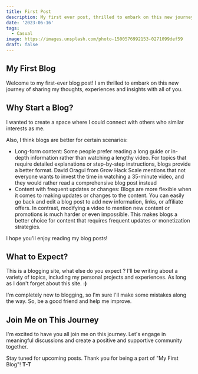 ```yaml
---
title: First Post
description: My first ever post, thrilled to embark on this new journey of sharing my thoughts, experiences and insights with all of you.
date: '2023-06-16'
tags:
  - Casual
image: https://images.unsplash.com/photo-1500576992153-0271099def59
draft: false
---
```


## My First Blog

Welcome to my first-ever blog post! I am thrilled to embark on this new journey of sharing my thoughts, experiences and insights with all of you.

## Why Start a Blog?

I wanted to create a space where I could connect with others who similar interests as me.

Also, I think blogs are better for certain scenarios:

- Long-form content: Some people prefer reading a long guide or in-depth information rather than watching a lengthy video. For topics that require detailed explanations or step-by-step instructions, blogs provide a better format. David Oragui from Grow Hack Scale mentions that not everyone wants to invest the time in watching a 35-minute video, and they would rather read a comprehensive blog post instead
- Content with frequent updates or changes: Blogs are more flexible when it comes to making updates or changes to the content. You can easily go back and edit a blog post to add new information, links, or affiliate offers. In contrast, modifying a video to mention new content or promotions is much harder or even impossible. This makes blogs a better choice for content that requires frequent updates or monetization strategies.

I hope you'll enjoy reading my blog posts!

## What to Expect?

This is a blogging site, what else do you expect ?
I'll be writing about a variety of topics, including my personal projects and experiences. As long as I don't forget about this site. **:)**

I'm completely new to blogging, so I'm sure I'll make some mistakes along the way. So, be a good friend and help me improve.

## Join Me on This Journey

I'm excited to have you all join me on this journey. Let's engage in meaningful discussions and create a positive and supportive community together.

Stay tuned for upcoming posts.
Thank you for being a part of "My First Blog"! **T-T**
